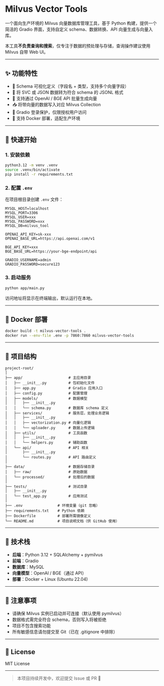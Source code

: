 # Milvus Vector Tools

一个面向生产环境的 Milvus 向量数据库管理工具，基于 Python 构建，提供一个简洁的 Gradio 界面，支持自定义 schema、数据转换、API 向量生成与向量入库。

本工具**不负责查询和搜索**，仅专注于数据的预处理与存储，查询操作建议使用 Milvus 自带 Web UI。

---

## ✨ 功能特性

- 🔧 Schema 可视化定义（字段名 + 类型，支持多个向量字段）
- 📄 将 SVC 或 JSON 数据转为符合 schema 的 JSONL 格式
- 🧠 支持通过 OpenAI / BGE API 批量生成向量
- 📥 将带向量的数据写入对应 Milvus Collection
- 🔐 Gradio 登录保护，仅限授权用户访问
- 🐳 支持 Docker 部署，适配生产环境

---

## 🚀 快速开始

### 1. 安装依赖
```bash
python3.12 -m venv .venv
source .venv/bin/activate
pip install -r requirements.txt
```

### 2. 配置 `.env`
在项目根目录创建 `.env` 文件：
```env
MYSQL_HOST=localhost
MYSQL_PORT=3306
MYSQL_USER=xxx
MYSQL_PASSWORD=xxx
MYSQL_DB=milvus_tool

OPENAI_API_KEY=sk-xxx
OPENAI_BASE_URL=https://api.openai.com/v1

BGE_API_KEY=xxx
BGE_BASE_URL=https://your-bge-endpoint/api

GRADIO_USERNAME=admin
GRADIO_PASSWORD=secure123
```

### 3. 启动服务
```bash
python app/main.py
```
访问地址将显示在终端输出，默认运行在本地。

---

## 🐳 Docker 部署

```bash
docker build -t milvus-vector-tools .
docker run --env-file .env -p 7860:7860 milvus-vector-tools
```

---

## 📂 项目结构
```
project-root/
│
├── app/                     # 主应用目录
│   ├── __init__.py          # 包初始化文件
│   ├── app.py               # Gradio 应用入口
│   ├── config.py            # 配置管理
│   ├── models/              # 数据模型
│   │   ├── __init__.py
│   │   └── schema.py        # 数据库 schema 定义
│   ├── services/            # 服务层，处理业务逻辑
│   │   ├── __init__.py
│   │   ├── vectorization.py # 向量化逻辑
│   │   └── uploader.py      # 数据上传逻辑
│   ├── utils/               # 工具函数
│   │   ├── __init__.py
│   │   └── helpers.py       # 辅助函数
│   └── api/                 # API 相关
│       ├── __init__.py
│       └── routes.py        # API 路由定义
│
├── data/                    # 数据存储目录
│   ├── raw/                 # 原始数据
│   └── processed/           # 处理后的数据
│
├── tests/                   # 测试目录
│   ├── __init__.py
│   └── test_app.py          # 应用测试
│
├── .env                # 环境变量（git 忽略）
├── requirements.txt    # Python 依赖
├── Dockerfile          # 部署所需镜像定义
└── README.md           # 项目说明文档（供 GitHub 使用）
```

---

## 🧱 技术栈
- **后端**：Python 3.12 + SQLAlchemy + pymilvus
- **前端**：Gradio
- **数据库**：MySQL
- **向量模型**：OpenAI / BGE（通过 API）
- **部署**：Docker + Linux (Ubuntu 22.04)

---

## 📌 注意事项
- 请确保 Milvus 实例已启动并可连接（默认使用 pymilvus）
- 数据格式需完全符合 schema，否则写入将被拒绝
- 项目不包含搜索功能
- 所有敏感信息请勿提交至 Git（已在 .gitignore 中排除）

---

## 📄 License
MIT License

---

> 本项目持续开发中，欢迎提交 Issue 或 PR 🚀

